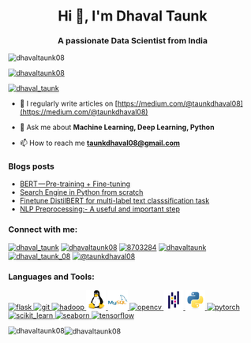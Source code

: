<h1 align="center">Hi 👋, I'm Dhaval Taunk</h1>
<h3 align="center">A passionate Data Scientist from India</h3>

<p align="left"> <img src="https://komarev.com/ghpvc/?username=dhavaltaunk08&label=Profile%20views&color=0e75b6&style=flat" alt="dhavaltaunk08" /> </p>

<p align="left"> <a href="https://github.com/ryo-ma/github-profile-trophy"><img src="https://github-profile-trophy.vercel.app/?username=dhavaltaunk08" alt="dhavaltaunk08" /></a> </p>

<p align="left"> <a href="https://twitter.com/dhaval_taunk" target="blank"><img src="https://img.shields.io/twitter/follow/dhaval_taunk?logo=twitter&style=for-the-badge" alt="dhaval_taunk" /></a> </p>

- 📝 I regularly write articles on [https://medium.com/@taunkdhaval08](https://medium.com/@taunkdhaval08)

- 💬 Ask me about **Machine Learning, Deep Learning, Python**

- 📫 How to reach me **taunkdhaval08@gmail.com**

### Blogs posts
<!-- BLOG-POST-LIST:START -->
- [BERT — Pre-training + Fine-tuning](https://medium.com/analytics-vidhya/bert-pre-training-fine-tuning-eb574be614f6?source=rss-a8e9132e2784------2)
- [Search Engine in Python from scratch](https://medium.com/analytics-vidhya/search-engine-in-python-from-scratch-c3f7cc453250?source=rss-a8e9132e2784------2)
- [Finetune DistilBERT for multi-label text classsification task](https://medium.com/analytics-vidhya/finetune-distilbert-for-multi-label-text-classsification-task-994eb448f94c?source=rss-a8e9132e2784------2)
- [NLP Preprocessing:- A useful and important step](https://medium.com/analytics-vidhya/nlp-preprocessing-a-useful-and-important-step-e79895c65a89?source=rss-a8e9132e2784------2)
<!-- BLOG-POST-LIST:END -->

<h3 align="left">Connect with me:</h3>
<p align="left">
<a href="https://twitter.com/dhaval_taunk" target="blank"><img align="center" src="https://raw.githubusercontent.com/rahuldkjain/github-profile-readme-generator/master/src/images/icons/Social/twitter.svg" alt="dhaval_taunk" height="30" width="40" /></a>
<a href="https://linkedin.com/in/dhavaltaunk08" target="blank"><img align="center" src="https://raw.githubusercontent.com/rahuldkjain/github-profile-readme-generator/master/src/images/icons/Social/linked-in-alt.svg" alt="dhavaltaunk08" height="30" width="40" /></a>
<a href="https://stackoverflow.com/users/8703284" target="blank"><img align="center" src="https://raw.githubusercontent.com/rahuldkjain/github-profile-readme-generator/master/src/images/icons/Social/stack-overflow.svg" alt="8703284" height="30" width="40" /></a>
<a href="https://kaggle.com/dhavaltaunk" target="blank"><img align="center" src="https://raw.githubusercontent.com/rahuldkjain/github-profile-readme-generator/master/src/images/icons/Social/kaggle.svg" alt="dhavaltaunk" height="30" width="40" /></a>
<a href="https://instagram.com/dhaval_taunk_08" target="blank"><img align="center" src="https://raw.githubusercontent.com/rahuldkjain/github-profile-readme-generator/master/src/images/icons/Social/instagram.svg" alt="dhaval_taunk_08" height="30" width="40" /></a>
<a href="https://medium.com/@taunkdhaval08" target="blank"><img align="center" src="https://raw.githubusercontent.com/rahuldkjain/github-profile-readme-generator/master/src/images/icons/Social/medium.svg" alt="@taunkdhaval08" height="30" width="40" /></a>
<!-- <a href="https://www.leetcode.com/dhaval08" target="blank"><img align="center" src="https://raw.githubusercontent.com/rahuldkjain/github-profile-readme-generator/master/src/images/icons/Social/leet-code.svg" alt="dhaval08" height="30" width="40" /></a> -->
</p>

<h3 align="left">Languages and Tools:</h3>
<p align="left"> <a href="https://flask.palletsprojects.com/" target="_blank" rel="noreferrer"> <img src="https://www.vectorlogo.zone/logos/pocoo_flask/pocoo_flask-icon.svg" alt="flask" width="40" height="40"/> </a> <a href="https://git-scm.com/" target="_blank" rel="noreferrer"> <img src="https://www.vectorlogo.zone/logos/git-scm/git-scm-icon.svg" alt="git" width="40" height="40"/> </a> <a href="https://hadoop.apache.org/" target="_blank" rel="noreferrer"> <img src="https://www.vectorlogo.zone/logos/apache_hadoop/apache_hadoop-icon.svg" alt="hadoop" width="40" height="40"/> </a> <a href="https://www.linux.org/" target="_blank" rel="noreferrer"> <img src="https://raw.githubusercontent.com/devicons/devicon/master/icons/linux/linux-original.svg" alt="linux" width="40" height="40"/> </a> <a href="https://www.mysql.com/" target="_blank" rel="noreferrer"> <img src="https://raw.githubusercontent.com/devicons/devicon/master/icons/mysql/mysql-original-wordmark.svg" alt="mysql" width="40" height="40"/> </a> <a href="https://opencv.org/" target="_blank" rel="noreferrer"> <img src="https://www.vectorlogo.zone/logos/opencv/opencv-icon.svg" alt="opencv" width="40" height="40"/> </a> <a href="https://pandas.pydata.org/" target="_blank" rel="noreferrer"> <img src="https://raw.githubusercontent.com/devicons/devicon/2ae2a900d2f041da66e950e4d48052658d850630/icons/pandas/pandas-original.svg" alt="pandas" width="40" height="40"/> </a> <a href="https://www.python.org" target="_blank" rel="noreferrer"> <img src="https://raw.githubusercontent.com/devicons/devicon/master/icons/python/python-original.svg" alt="python" width="40" height="40"/> </a> <a href="https://pytorch.org/" target="_blank" rel="noreferrer"> <img src="https://www.vectorlogo.zone/logos/pytorch/pytorch-icon.svg" alt="pytorch" width="40" height="40"/> </a> <a href="https://scikit-learn.org/" target="_blank" rel="noreferrer"> <img src="https://upload.wikimedia.org/wikipedia/commons/0/05/Scikit_learn_logo_small.svg" alt="scikit_learn" width="40" height="40"/> </a> <a href="https://seaborn.pydata.org/" target="_blank" rel="noreferrer"> <img src="https://seaborn.pydata.org/_images/logo-mark-lightbg.svg" alt="seaborn" width="40" height="40"/> </a> <a href="https://www.tensorflow.org" target="_blank" rel="noreferrer"> <img src="https://www.vectorlogo.zone/logos/tensorflow/tensorflow-icon.svg" alt="tensorflow" width="40" height="40"/> </a> </p>

<p><img align="left" src="https://github-readme-stats.vercel.app/api/top-langs?username=dhavaltaunk08&show_icons=true&locale=en&layout=compact" alt="dhavaltaunk08" /></p>

<!--<p>&nbsp;<img align="center" src="https://github-readme-stats.vercel.app/api?username=dhavaltaunk08&show_icons=true&locale=en" alt="dhavaltaunk08" /></p> -->

<p><img align="center" src="https://github-readme-streak-stats.herokuapp.com/?user=dhavaltaunk08&" alt="dhavaltaunk08" /></p>
